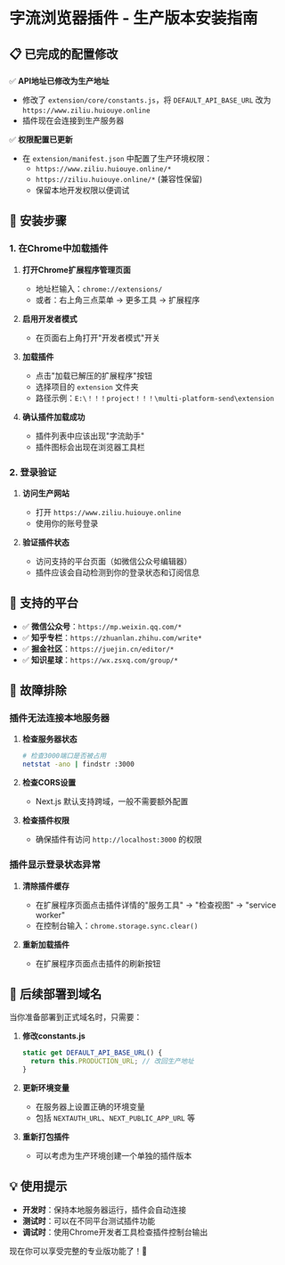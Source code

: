 # 字流浏览器插件 - 生产版本安装指南

## 📋 已完成的配置修改

✅ **API地址已修改为生产地址**
- 修改了 `extension/core/constants.js`，将 `DEFAULT_API_BASE_URL` 改为 `https://www.ziliu.huiouye.online`
- 插件现在会连接到生产服务器

✅ **权限配置已更新**
- 在 `extension/manifest.json` 中配置了生产环境权限：
  - `https://www.ziliu.huiouye.online/*`
  - `https://ziliu.huiouye.online/*` (兼容性保留)
  - 保留本地开发权限以便调试

## 🚀 安装步骤

### 1. 在Chrome中加载插件

1. **打开Chrome扩展程序管理页面**
   - 地址栏输入：`chrome://extensions/`
   - 或者：右上角三点菜单 → 更多工具 → 扩展程序

2. **启用开发者模式**
   - 在页面右上角打开"开发者模式"开关

3. **加载插件**
   - 点击"加载已解压的扩展程序"按钮
   - 选择项目的 `extension` 文件夹
   - 路径示例：`E:\！！！project！！！\multi-platform-send\extension`

4. **确认插件加载成功**
   - 插件列表中应该出现"字流助手"
   - 插件图标会出现在浏览器工具栏

### 2. 登录验证

1. **访问生产网站**
   - 打开 `https://www.ziliu.huiouye.online`
   - 使用你的账号登录

2. **验证插件状态**
   - 访问支持的平台页面（如微信公众号编辑器）
   - 插件应该会自动检测到你的登录状态和订阅信息

## 🎯 支持的平台

- ✅ **微信公众号**：`https://mp.weixin.qq.com/*`
- ✅ **知乎专栏**：`https://zhuanlan.zhihu.com/write*`
- ✅ **掘金社区**：`https://juejin.cn/editor/*`
- ✅ **知识星球**：`https://wx.zsxq.com/group/*`

## 🔧 故障排除

### 插件无法连接本地服务器

1. **检查服务器状态**
   ```bash
   # 检查3000端口是否被占用
   netstat -ano | findstr :3000
   ```

2. **检查CORS设置**
   - Next.js 默认支持跨域，一般不需要额外配置

3. **检查插件权限**
   - 确保插件有访问 `http://localhost:3000` 的权限

### 插件显示登录状态异常

1. **清除插件缓存**
   - 在扩展程序页面点击插件详情的"服务工具" → "检查视图" → "service worker"
   - 在控制台输入：`chrome.storage.sync.clear()`

2. **重新加载插件**
   - 在扩展程序页面点击插件的刷新按钮

## 🔄 后续部署到域名

当你准备部署到正式域名时，只需要：

1. **修改constants.js**
   ```javascript
   static get DEFAULT_API_BASE_URL() {
     return this.PRODUCTION_URL; // 改回生产地址
   }
   ```

2. **更新环境变量**
   - 在服务器上设置正确的环境变量
   - 包括 `NEXTAUTH_URL`、`NEXT_PUBLIC_APP_URL` 等

3. **重新打包插件**
   - 可以考虑为生产环境创建一个单独的插件版本

## 💡 使用提示

- **开发时**：保持本地服务器运行，插件会自动连接
- **测试时**：可以在不同平台测试插件功能
- **调试时**：使用Chrome开发者工具检查插件控制台输出

现在你可以享受完整的专业版功能了！🎉